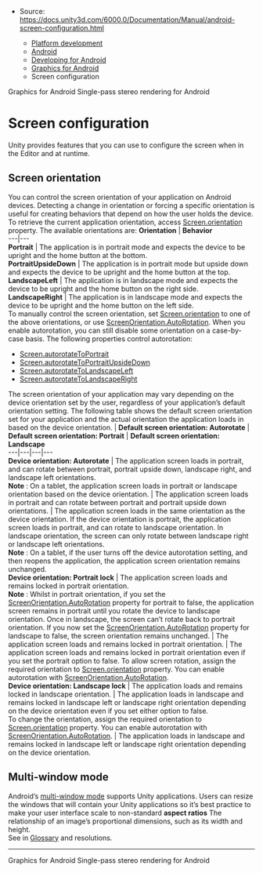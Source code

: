 * Source: https://docs.unity3d.com/6000.0/Documentation/Manual/android-screen-configuration.html

  * [Platform development ](https://docs.unity3d.com/6000.0/Documentation/Manual/PlatformSpecific.html)
  * [Android](https://docs.unity3d.com/6000.0/Documentation/Manual/android.html)
  * [Developing for Android](https://docs.unity3d.com/6000.0/Documentation/Manual/android-developing.html)
  * [Graphics for Android](https://docs.unity3d.com/6000.0/Documentation/Manual/android-graphics.html)
  * Screen configuration


[](https://docs.unity3d.com/6000.0/Documentation/Manual/android-graphics.html)
Graphics for Android
[](https://docs.unity3d.com/6000.0/Documentation/Manual/Android-SinglePassStereoRendering.html)
Single-pass stereo rendering for Android
# Screen configuration
Unity provides features that you can use to configure the screen when in the Editor and at runtime.
## Screen orientation
You can control the screen orientation of your application on Android devices. Detecting a change in orientation or forcing a specific orientation is useful for creating behaviors that depend on how the user holds the device.
To retrieve the current application orientation, access [Screen.orientation](https://docs.unity3d.com/6000.0/Documentation/ScriptReference/Screen-orientation.html) property. The available orientations are:
**Orientation** | **Behavior**  
---|---  
**Portrait** | The application is in portrait mode and expects the device to be upright and the home button at the bottom.  
**PortraitUpsideDown** | The application is in portrait mode but upside down and expects the device to be upright and the home button at the top.  
**LandscapeLeft** | The application is in landscape mode and expects the device to be upright and the home button on the right side.  
**LandscapeRight** | The application is in landscape mode and expects the device to be upright and the home button on the left side.  
To manually control the screen orientation, set [Screen.orientation](https://docs.unity3d.com/6000.0/Documentation/ScriptReference/Screen-orientation.html) to one of the above orientations, or use [ScreenOrientation.AutoRotation](https://docs.unity3d.com/6000.0/Documentation/ScriptReference/ScreenOrientation.AutoRotation.html). When you enable autorotation, you can still disable some orientation on a case-by-case basis.
The following properties control autorotation:
  * [Screen.autorotateToPortrait](https://docs.unity3d.com/6000.0/Documentation/ScriptReference/Screen-autorotateToPortrait.html)
  * [Screen.autorotateToPortraitUpsideDown](https://docs.unity3d.com/6000.0/Documentation/ScriptReference/Screen-autorotateToPortraitUpsideDown.html)
  * [Screen.autorotateToLandscapeLeft](https://docs.unity3d.com/6000.0/Documentation/ScriptReference/Screen-autorotateToLandscapeLeft.html)
  * [Screen.autorotateToLandscapeRight](https://docs.unity3d.com/6000.0/Documentation/ScriptReference/Screen-autorotateToLandscapeRight.html)


The screen orientation of your application may vary depending on the device orientation set by the user, regardless of your application’s default orientation setting.
The following table shows the default screen orientation set for your application and the actual orientation the application loads in based on the device orientation.
| **Default screen orientation: Autorotate** | **Default screen orientation: Portrait** | **Default screen orientation: Landscape**  
---|---|---|---  
**Device orientation: Autorotate** | The application screen loads in portrait, and can rotate between portrait, portrait upside down, landscape right, and landscape left orientations.  
**Note** : On a tablet, the application screen loads in portrait or landscape orientation based on the device orientation. | The application screen loads in portrait and can rotate between portrait and portrait upside down orientations. | The application screen loads in the same orientation as the device orientation. If the device orientation is portrait, the application screen loads in portrait, and can rotate to landscape orientation. In landscape orientation, the screen can only rotate between landscape right or landscape left orientations.  
**Note** : On a tablet, if the user turns off the device autorotation setting, and then reopens the application, the application screen orientation remains unchanged.  
**Device orientation: Portrait lock** | The application screen loads and remains locked in portrait orientation.   
**Note** : Whilst in portrait orientation, if you set the [ScreenOrientation.AutoRotation](https://docs.unity3d.com/6000.0/Documentation/ScriptReference/ScreenOrientation.AutoRotation.html) property for portrait to false, the application screen remains in portrait until you rotate the device to landscape orientation. Once in landscape, the screen can’t rotate back to portrait orientation. If you now set the [ScreenOrientation.AutoRotation](https://docs.unity3d.com/6000.0/Documentation/ScriptReference/ScreenOrientation.AutoRotation.html) property for landscape to false, the screen orientation remains unchanged. | The application screen loads and remains locked in portrait orientation. | The application screen loads and remains locked in portrait orientation even if you set the portrait option to false. To allow screen rotation, assign the required orientation to [Screen.orientation](https://docs.unity3d.com/6000.0/Documentation/ScriptReference/ScreenOrientation.html) property. You can enable autorotation with [ScreenOrientation.AutoRotation](https://docs.unity3d.com/6000.0/Documentation/ScriptReference/ScreenOrientation.AutoRotation.html).  
**Device orientation: Landscape lock** | The application loads and remains locked in landscape orientation. | The application loads in landscape and remains locked in landscape left or landscape right orientation depending on the device orientation even if you set either option to false.   
To change the orientation, assign the required orientation to [Screen.orientation](https://docs.unity3d.com/6000.0/Documentation/ScriptReference/ScreenOrientation.html) property. You can enable autorotation with [ScreenOrientation.AutoRotation](https://docs.unity3d.com/6000.0/Documentation/ScriptReference/ScreenOrientation.AutoRotation.html). | The application loads in landscape and remains locked in landscape left or landscape right orientation depending on the device orientation.  
## Multi-window mode
Android’s [multi-window mode](https://developer.android.com/guide/topics/large-screens/multi-window-support) supports Unity applications. Users can resize the windows that will contain your Unity applications so it’s best practice to make your user interface scale to non-standard **aspect ratios** The relationship of an image’s proportional dimensions, such as its width and height.  
See in [Glossary](https://docs.unity3d.com/6000.0/Documentation/Manual/Glossary.html#AspectRatio) and resolutions.
* * *
[](https://docs.unity3d.com/6000.0/Documentation/Manual/android-graphics.html)
Graphics for Android
[](https://docs.unity3d.com/6000.0/Documentation/Manual/Android-SinglePassStereoRendering.html)
Single-pass stereo rendering for Android
